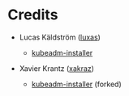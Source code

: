 Credits
=======
  - Lucas Käldström ([luxas](https://github.com/luxas))
    * [kubeadm-installer](https://github.com/luxas/kubeadm-installer)

  - Xavier Krantz ([xakraz](https://github.com/xakraz))
    * [kubeadm-installer](https://github.com/xakraz/kubeadm-installer) (forked)
